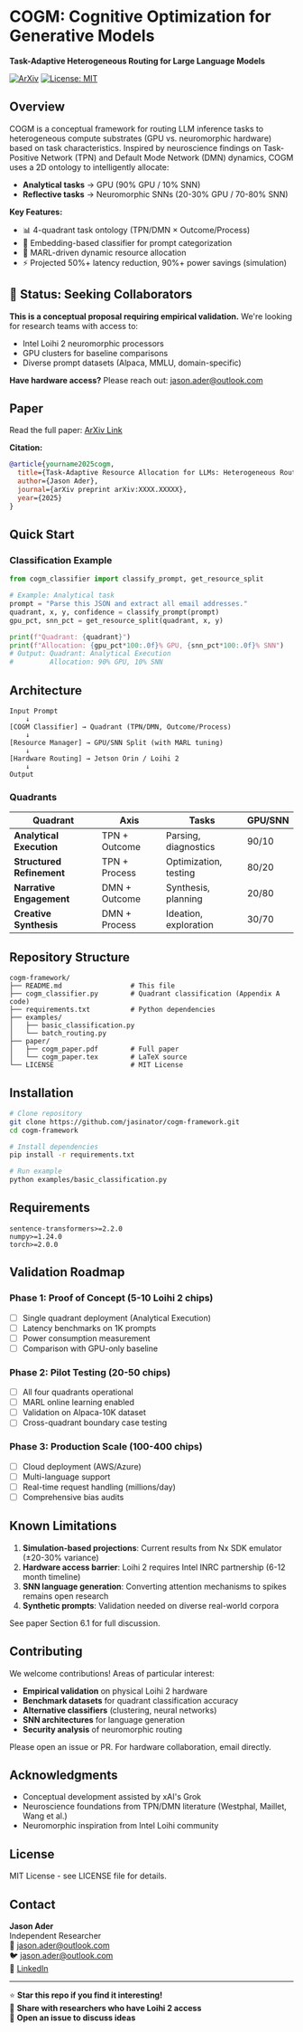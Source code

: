 # COGM: Cognitive Optimization for Generative Models

**Task-Adaptive Heterogeneous Routing for Large Language Models**

[![ArXiv](https://img.shields.io/badge/arXiv-XXXX.XXXXX-b31b1b.svg)](https://arxiv.org/abs/XXXX.XXXXX)
[![License: MIT](https://img.shields.io/badge/License-MIT-yellow.svg)](https://opensource.org/licenses/MIT)

## Overview

COGM is a conceptual framework for routing LLM inference tasks to heterogeneous compute substrates (GPU vs. neuromorphic hardware) based on task characteristics. Inspired by neuroscience findings on Task-Positive Network (TPN) and Default Mode Network (DMN) dynamics, COGM uses a 2D ontology to intelligently allocate:

- **Analytical tasks** → GPU (90% GPU / 10% SNN)
- **Reflective tasks** → Neuromorphic SNNs (20-30% GPU / 70-80% SNN)

**Key Features:**
- 📊 4-quadrant task ontology (TPN/DMN × Outcome/Process)
- 🧠 Embedding-based classifier for prompt categorization
- 🔄 MARL-driven dynamic resource allocation
- ⚡ Projected 50%+ latency reduction, 90%+ power savings (simulation)

## 🚨 Status: Seeking Collaborators

**This is a conceptual proposal requiring empirical validation.** We're looking for research teams with access to:

- Intel Loihi 2 neuromorphic processors
- GPU clusters for baseline comparisons
- Diverse prompt datasets (Alpaca, MMLU, domain-specific)

**Have hardware access?** Please reach out: jason.ader@outlook.com

## Paper

Read the full paper: [ArXiv Link](https://arxiv.org/abs/XXXX.XXXXX)

**Citation:**
```bibtex
@article{yourname2025cogm,
  title={Task-Adaptive Resource Allocation for LLMs: Heterogeneous Routing via a Cognitive Task Ontology},
  author={Jason Ader},
  journal={arXiv preprint arXiv:XXXX.XXXXX},
  year={2025}
}
```

## Quick Start

### Classification Example

```python
from cogm_classifier import classify_prompt, get_resource_split

# Example: Analytical task
prompt = "Parse this JSON and extract all email addresses."
quadrant, x, y, confidence = classify_prompt(prompt)
gpu_pct, snn_pct = get_resource_split(quadrant, x, y)

print(f"Quadrant: {quadrant}")
print(f"Allocation: {gpu_pct*100:.0f}% GPU, {snn_pct*100:.0f}% SNN")
# Output: Quadrant: Analytical Execution
#         Allocation: 90% GPU, 10% SNN
```

## Architecture

```
Input Prompt
    ↓
[COGM Classifier] → Quadrant (TPN/DMN, Outcome/Process)
    ↓
[Resource Manager] → GPU/SNN Split (with MARL tuning)
    ↓
[Hardware Routing] → Jetson Orin / Loihi 2
    ↓
Output
```

### Quadrants

| Quadrant | Axis | Tasks | GPU/SNN |
|----------|------|-------|---------|
| **Analytical Execution** | TPN + Outcome | Parsing, diagnostics | 90/10 |
| **Structured Refinement** | TPN + Process | Optimization, testing | 80/20 |
| **Narrative Engagement** | DMN + Outcome | Synthesis, planning | 20/80 |
| **Creative Synthesis** | DMN + Process | Ideation, exploration | 30/70 |

## Repository Structure

```
cogm-framework/
├── README.md                 # This file
├── cogm_classifier.py        # Quadrant classification (Appendix A code)
├── requirements.txt          # Python dependencies
├── examples/
│   ├── basic_classification.py
│   └── batch_routing.py
├── paper/
│   ├── cogm_paper.pdf        # Full paper
│   └── cogm_paper.tex        # LaTeX source
└── LICENSE                   # MIT License
```

## Installation

```bash
# Clone repository
git clone https://github.com/jasinator/cogm-framework.git
cd cogm-framework

# Install dependencies
pip install -r requirements.txt

# Run example
python examples/basic_classification.py
```

## Requirements

```
sentence-transformers>=2.2.0
numpy>=1.24.0
torch>=2.0.0
```

## Validation Roadmap

### Phase 1: Proof of Concept (5-10 Loihi 2 chips)
- [ ] Single quadrant deployment (Analytical Execution)
- [ ] Latency benchmarks on 1K prompts
- [ ] Power consumption measurement
- [ ] Comparison with GPU-only baseline

### Phase 2: Pilot Testing (20-50 chips)
- [ ] All four quadrants operational
- [ ] MARL online learning enabled
- [ ] Validation on Alpaca-10K dataset
- [ ] Cross-quadrant boundary case testing

### Phase 3: Production Scale (100-400 chips)
- [ ] Cloud deployment (AWS/Azure)
- [ ] Multi-language support
- [ ] Real-time request handling (millions/day)
- [ ] Comprehensive bias audits

## Known Limitations

1. **Simulation-based projections**: Current results from Nx SDK emulator (±20-30% variance)
2. **Hardware access barrier**: Loihi 2 requires Intel INRC partnership (6-12 month timeline)
3. **SNN language generation**: Converting attention mechanisms to spikes remains open research
4. **Synthetic prompts**: Validation needed on diverse real-world corpora

See paper Section 6.1 for full discussion.

## Contributing

We welcome contributions! Areas of particular interest:

- **Empirical validation** on physical Loihi 2 hardware
- **Benchmark datasets** for quadrant classification accuracy
- **Alternative classifiers** (clustering, neural networks)
- **SNN architectures** for language generation
- **Security analysis** of neuromorphic routing

Please open an issue or PR. For hardware collaboration, email directly.

## Acknowledgments

- Conceptual development assisted by xAI's Grok
- Neuroscience foundations from TPN/DMN literature (Westphal, Maillet, Wang et al.)
- Neuromorphic inspiration from Intel Loihi community

## License

MIT License - see LICENSE file for details.

## Contact

**Jason Ader**  
Independent Researcher  
📧 jason.ader@outlook.com  
🐦 [jason.ader@outlook.com](https://twitter.com/yourtwitter)  
💼 [LinkedIn](https://)

---

⭐ **Star this repo if you find it interesting!**  
📢 **Share with researchers who have Loihi 2 access**  
💬 **Open an issue to discuss ideas**
